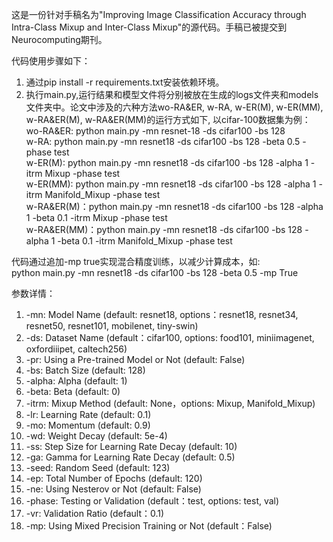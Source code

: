 这是一份针对手稿名为"Improving Image Classification Accuracy through Intra-Class Mixup and Inter-Class Mixup"的源代码。手稿已被提交到Neurocomputing期刊。  
  
代码使用步骤如下：  
1. 通过pip install -r requirements.txt安装依赖环境。  
2. 执行main.py,运行结果和模型文件将分别被放在生成的logs文件夹和models文件夹中。论文中涉及的六种方法wo-RA&ER, w-RA, w-ER(M), w-ER(MM), w-RA&ER(M), w-RA&ER(MM)的运行方式如下, 以cifar-100数据集为例：  
    wo-RA&ER: python main.py -mn resnet-18 -ds cifar100 -bs 128  
    w-RA: python main.py -mn resnet18 -ds cifar100 -bs 128 -beta 0.5 -phase test  
    w-ER(M): python main.py -mn resnet18 -ds cifar100 -bs 128 -alpha 1 -itrm Mixup -phase test  
    w-ER(MM): python main.py -mn resnet18 -ds cifar100 -bs 128 -alpha 1 -itrm Manifold_Mixup -phase test  
    w-RA&ER(M)：python main.py -mn resnet18 -ds cifar100 -bs 128 -alpha 1 -beta 0.1 -itrm Mixup -phase test  
    w-RA&ER(MM)：python main.py -mn resnet18 -ds cifar100 -bs 128 -alpha 1 -beta 0.1 -itrm Manifold_Mixup -phase test  

代码通过追加-mp true实现混合精度训练，以减少计算成本，如:  
python main.py -mn resnet18 -ds cifar100 -bs 128 -beta 0.5 -mp True  
  
参数详情：  
1. -mn:           Model Name (default: resnet18, options：resnet18, resnet34, resnet50, resnet101, mobilenet, tiny-swin)  
2. -ds:           Dataset Name (default：cifar100, options: food101, miniimagenet, oxfordiiipet, caltech256)  
3. -pr:           Using a Pre-trained Model or Not (default: False)  
4. -bs:           Batch Size (default: 128)  
5. -alpha:        Alpha (default: 1)  
6. -beta:         Beta (default: 0)  
7. -itrm:         Mixup Method (default: None，options: Mixup, Manifold_Mixup)  
8. -lr:           Learning Rate (default: 0.1)  
9. -mo:           Momentum (default: 0.9)  
10. -wd:          Weight Decay (default: 5e-4)  
11. -ss:          Step Size for Learning Rate Decay (default: 10)  
12. -ga:          Gamma for Learning Rate Decay (default: 0.5)  
13. -seed:        Random Seed (default: 123)  
14. -ep:          Total Number of Epochs (default: 120)  
15. -ne:          Using Nesterov or Not (default: False)  
16. -phase:       Testing or Validation (default：test, options: test, val)  
17. -vr:          Validation Ratio (default：0.1)  
18. -mp:          Using Mixed Precision Training or Not (default：False)  
